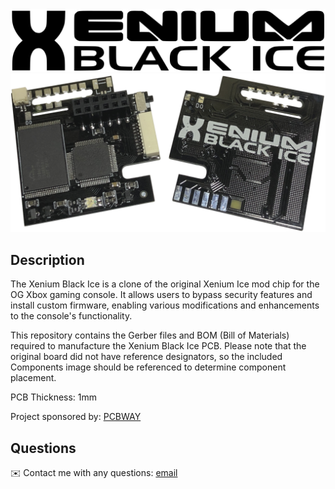 
<img src="/Images/Logo.png"> 


<img src="/Images/black_ice.png"> 


## Description
  
The Xenium Black Ice is a clone of the original Xenium Ice mod chip for the OG Xbox gaming console. It allows users to bypass security features and install custom firmware, enabling various modifications and enhancements to the console's functionality.

This repository contains the Gerber files and BOM (Bill of Materials) required to manufacture the Xenium Black Ice PCB. Please note that the original board did not have reference designators, so the included Components image should be referenced to determine component placement.

PCB Thickness: 1mm

Project sponsored by: [PCBWAY](https://www.pcbway.com/)
  
## Questions
✉️ Contact me with any questions: [email](mailto:support@themodshop.co)<br />

    
